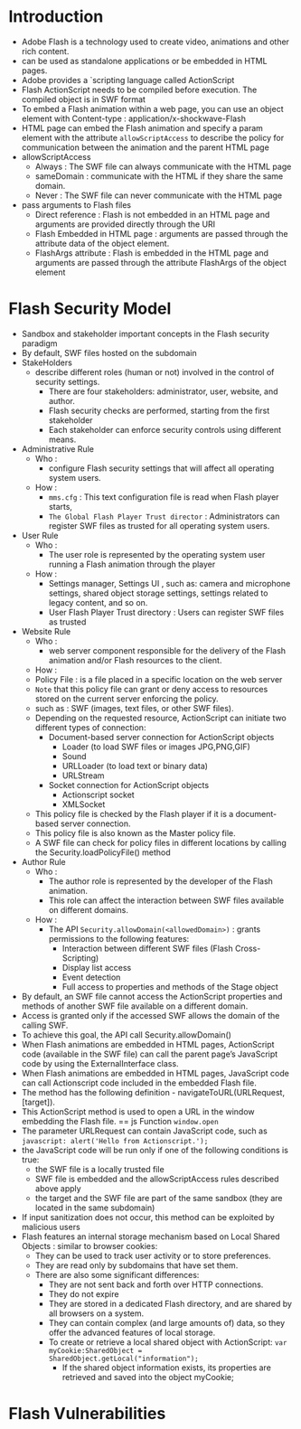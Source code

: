# Introduction
- Adobe Flash is a technology used to create video, animations and other rich content.
- can be used as standalone applications or be embedded in HTML pages.
- Adobe provides a `scripting language called ActionScript
- Flash ActionScript needs to be compiled before execution. The compiled object is in SWF format
- To embed a Flash animation within a web page, you can use an object element with Content-type : application/x-shockwave-Flash
- HTML page can embed the Flash animation and specify a param element with the attribute `allowScriptAccess` to describe the policy for communication between the animation and the parent HTML page
- allowScriptAccess
	- Always : The SWF file can always communicate with the HTML page
	- sameDomain : communicate with the HTML if they share the same domain.
	- Never : The SWF file can never communicate with the HTML page
- pass arguments to Flash files
  - Direct reference : Flash is not embedded in an HTML page and arguments are provided directly through the URI
  - Flash Embedded in HTML page : arguments are passed through the attribute data  of the object element.
  - FlashArgs attribute : Flash is embedded in the HTML page and arguments are passed through the attribute FlashArgs of the object element
# Flash Security Model
- Sandbox and stakeholder important concepts in the Flash security paradigm
- By default, SWF files hosted on the subdomain
- StakeHolders
  - describe different roles (human or not) involved in the control of security settings.
	- There are four stakeholders: administrator, user, website, and author.
	- Flash security checks are performed, starting from the first stakeholder
	- Each stakeholder can enforce security controls using different means.
- Administrative Rule 
	- Who :
		-  configure Flash security settings that will affect all operating system users.
	- How : 
		- `mms.cfg` : This text configuration file is read when Flash player starts,
		-  `The Global Flash Player Trust director` : Administrators can register SWF files as trusted for all operating system users.
- User Rule
	- Who : 
		- The user role is represented by the operating system user running a Flash animation through the player
	- How : 
		- Settings manager, Settings UI , such as: camera and microphone settings, shared object storage settings, settings related to legacy content, and so on.
		- User Flash Player Trust directory : Users can register SWF files as trusted
- Website Rule
	- Who :
		- web server component responsible for the delivery of the Flash animation and/or Flash resources to the client.
	- How :
    - Policy File : is a file placed in a specific location on the web server
    - `Note` that this policy file can grant or deny access to resources stored on the current server enforcing the policy.
    - such as : SWF (images, text files, or other SWF files).
    - Depending on the requested resource, ActionScript can initiate two different types of connection:
      - Document-based server connection for ActionScript objects
        - Loader (to load SWF files or images JPG,PNG,GIF)
        - Sound
        - URLLoader (to load text or binary data)
        - URLStream
      - Socket connection for ActionScript objects
        - Actionscript socket
        - XMLSocket
   - This policy file is checked by the Flash player if it is a document-based server connection.
   - This policy file is also known as the Master policy file.
   - A SWF file can check for policy files in different locations by calling the Security.loadPolicyFile() method
- Author Rule
  - Who : 
	- The author role is represented by the developer of the Flash animation.
	- This role can affect the interaction between SWF files available on different domains.
  - How :
	- The API `Security.allowDomain(<allowedDomain>)` : grants permissions to the following features:
		- Interaction between different SWF files (Flash Cross-Scripting)
		- Display list access
		- Event detection
		- Full access to properties and methods of the Stage object
- By default, an SWF file cannot access the ActionScript properties and methods of another SWF file available on a different domain.
- Access is granted only if the accessed SWF allows the domain of the calling SWF.
- To achieve this goal, the API call Security.allowDomain()
- When Flash animations are embedded in HTML pages, ActionScript code (available in the SWF file) can call the parent page’s JavaScript code by using the ExternalInterface class.
- When Flash animations are embedded in HTML pages, JavaScript code can call Actionscript code included in the embedded Flash file.
- The method has the following definition - navigateToURL(URLRequest, [target]).
- This ActionScript method is used to open a URL in the window embedding the Flash file. == js Function `window.open`
- The parameter URLRequest can contain JavaScript code, such as `javascript: alert('Hello from Actionscript.');`
- the JavaScript code will be run only if one of the following conditions is true:
  - the SWF file is a locally trusted file
  - SWF file is embedded and the allowScriptAccess rules described above apply
  - the target and the SWF file are part of the same sandbox (they are located in the same subdomain)
- If input sanitization does not occur, this method can be exploited by malicious users
- Flash features an internal storage mechanism based on Local Shared Objects :  similar to browser cookies:
  - They can be used to track user activity or to store preferences.
  - They are read only by subdomains that have set them.
  - There are also some significant differences:
    - They are not sent back and forth over HTTP connections.
    - They do not expire
    - They are stored in a dedicated Flash directory, and are shared by all browsers on a system.
    - They can contain complex (and large amounts of) data, so they offer the advanced features of local storage.
    - To create or retrieve a local shared object with ActionScript:
    `var myCookie:SharedObject = SharedObject.getLocal("information");`
      - If the shared object information exists, its properties are retrieved and saved into the object myCookie;	
# Flash Vulnerabilities    
